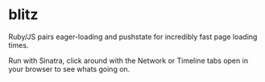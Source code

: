 blitz
=====

Ruby/JS pairs eager-loading and pushstate for incredibly fast page loading times.

Run with Sinatra, click around with the Network or Timeline tabs open in your browser to see whats going on.
